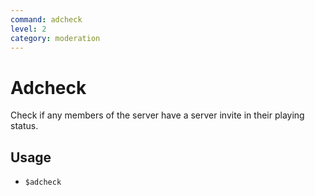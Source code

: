 ```yaml
---
command: adcheck
level: 2
category: moderation
---
```


# Adcheck

Check if any members of the server have a server invite in their playing status.

## Usage

 - `$adcheck`
